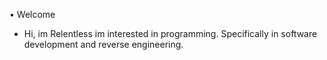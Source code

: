 • Welcome

- Hi, im Relentless im interested in programming. Specifically in software development and reverse engineering.

<!---
Relentless0x7/Relentless0x7 is a ✨ special ✨ repository because its `README.md` (this file) appears on your GitHub profile.
You can click the Preview link to take a look at your changes.
--->
